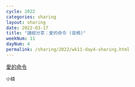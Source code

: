 ```yaml
---
cycle: 2022
categories: sharing
layout: sharing
date: 2022-03-17
title: "讀經分享：愛的命令 (音頻)"
weekNum: 11
dayNum: 4
permalink: /sharing/2022/wk11-day4-sharing.html
---
```


[愛的命令](https://eccseattle.github.io/media/sharing/2022/wk011/2022-03-17-bin.m4a)

`小錢`
